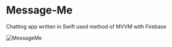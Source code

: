 # Message-Me
Chatting app written in Swift used method of MVVM with Firebase


![MessageMe](https://gifs.com/gif/messageme-6X4oQL.gif)
